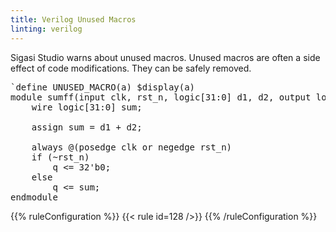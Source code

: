 ```yaml
---
title: Verilog Unused Macros
linting: verilog
---
```


Sigasi Studio warns about unused macros. Unused macros are
often a side effect of code modifications. They can be safely removed.

<pre>
`define <span class="warning">UNUSED_MACRO</span>(a) $display(a)
module sumff(input clk, rst_n, logic[31:0] d1, d2, output logic[31:0] q);
    wire logic[31:0] sum;

    assign sum = d1 + d2;

    always @(posedge clk or negedge rst_n)
    if (~rst_n)
        q <= 32'b0;
    else
        q <= sum;
endmodule
</pre>

{{% ruleConfiguration %}}
{{< rule id=128 />}}
{{% /ruleConfiguration %}}
